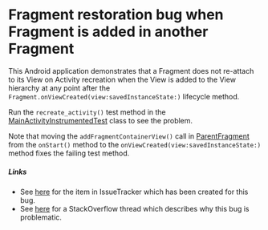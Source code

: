 # Fragment restoration bug when Fragment is added in another Fragment

This Android application demonstrates that a Fragment does not re-attach to its View on Activity recreation when the View is added to the View hierarchy at any point after the `Fragment.onViewCreated(view:savedInstanceState:)` lifecycle method.

Run the `recreate_activity()` test method in the [MainActivityInstrumentedTest](src/androidTest/java/com/tazkiyatech/app/MainActivityInstrumentedTest.kt) class to see the problem.

Note that moving the `addFragmentContainerView()` call in [ParentFragment](src/main/java/com/tazkiyatech/app/ParentFragment.kt) from the `onStart()` method to the `onViewCreated(view:savedInstanceState:)` method fixes the failing test method.

##### Links

* See [here](https://issuetracker.google.com/issues/187105532) for the item in IssueTracker which has been created for this bug.
* See [here](https://stackoverflow.com/questions/67322220/) for a StackOverflow thread which describes why this bug is problematic.
